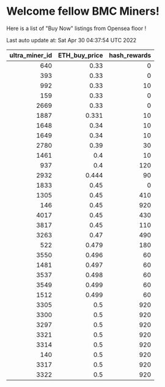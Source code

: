 # Welcome fellow BMC Miners!
Here is a list of "Buy Now" listings from Opensea floor !


Last auto update at: Sat Apr 30 04:37:54 UTC 2022


|   ultra_miner_id |   ETH_buy_price |   hash_rewards |
|-----------------:|----------------:|---------------:|
|              640 |           0.33  |              0 |
|              393 |           0.33  |              0 |
|              992 |           0.33  |             10 |
|              159 |           0.33  |              0 |
|             2669 |           0.33  |              0 |
|             1887 |           0.331 |             10 |
|             1648 |           0.34  |             10 |
|             1649 |           0.34  |             10 |
|             2780 |           0.39  |             30 |
|             1461 |           0.4   |             10 |
|              937 |           0.4   |            120 |
|             2932 |           0.444 |             90 |
|             1833 |           0.45  |              0 |
|             1305 |           0.45  |            410 |
|              146 |           0.45  |            920 |
|             4017 |           0.45  |            430 |
|             3817 |           0.45  |            110 |
|             3263 |           0.47  |            490 |
|              522 |           0.479 |            180 |
|             3550 |           0.496 |             60 |
|             1481 |           0.497 |             60 |
|             3537 |           0.498 |             60 |
|             3549 |           0.499 |             60 |
|             1512 |           0.499 |             60 |
|             3305 |           0.5   |            920 |
|             3300 |           0.5   |            920 |
|             3297 |           0.5   |            920 |
|             3321 |           0.5   |            920 |
|             3314 |           0.5   |            920 |
|              140 |           0.5   |            920 |
|             3317 |           0.5   |            920 |
|             3322 |           0.5   |            920 |